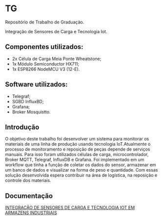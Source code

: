 # TG
Repositório de Trabalho de Graduação.

Integração de Sensores de Carga e Tecnologia Iot.

## Componentes utilizados:
- 2x Célula de Carga Meia Ponte Wheatstone;
- 1x Módulo Semiconductor HX711;
- 1x ESP8266 NodeMCU V3 (12-E).

## Software utilizados:
- Telegraf;
- SGBD InfluxBD;
- Grafana;
- Broker Mosquistto.

## Introdução
O objetivo deste trabalho foi desenvolver um sistema para monitorar os materiais de uma linha de produção usando 
tecnologia IoT.Atualmente o processo de monitoramento e reposição de peças depende de serviços manuais. Para isso
foram utilizados células de carga, microcontrolador, Broker MQTT, Telegraf, InfluxDB e Grafana. Foi implementado
em um workflow que tinha a função de coletar os dados do sensor, armazenar em um banco de dados e visualizar na 
forma de peso e quantidade. Com essas solução desenvolvida espera contribuir na área de logística, na reposição e
controle dos materiais.

## Documentação
[INTEGRAÇÃO DE SENSORES DE CARGA E TECNOLOGIA IOT EM 
ARMAZENS INDUSTRIAIS](https://www.fateccruzeiro.edu.br/projetos/acervo/82aa4b0af34c2313a562076992e50aa3.pdf)